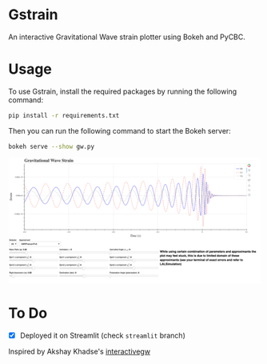 # Gstrain
An interactive Gravitational Wave strain plotter using Bokeh and PyCBC.

# Usage
To use Gstrain, install the required packages by running the following command:
```bash
pip install -r requirements.txt
```
Then you can run the following command to start the Bokeh server:
```bash
bokeh serve --show gw.py
```
![alt text](screenshot.png)

# To Do
- [x] Deployed it on Streamlit (check `streamlit` branch)

Inspired by Akshay Khadse's [interactivegw](https://interactivegw.com/)